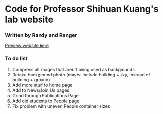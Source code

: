 # Code for Professor Shihuan Kuang's lab website
### Written by Randy and Ranger
[Preview website here](https://randy99kuang.github.io/)

### To do list
1. Compress all images that aren't being used as backgrounds 
4. Retake background photo (maybe include building + sky, instead of building + ground)
5. Add more stuff to home page
6. Add to News/Join Us pages
7. Grind through Publications Page
8. Add old students to People page
9. Fix problem with uneven People container sizes
